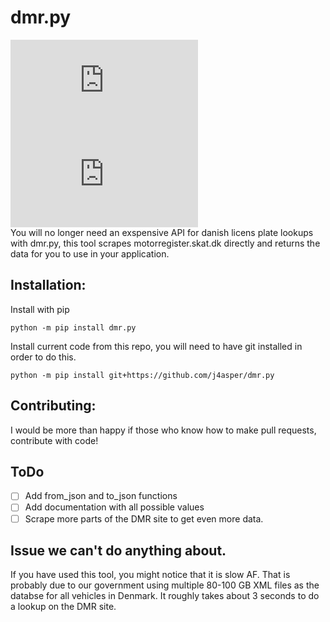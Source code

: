 # dmr.py  
[![Stable Version](https://img.shields.io/pypi/v/dmr.py?color=blue)](https://pypi.org/project/dmr.py/)
[![Downloads](https://img.shields.io/pypi/dm/dmr.py)](https://pypistats.org/packages/dmr.py)  
You will no longer need an exspensive API for danish licens plate lookups with dmr.py, this tool scrapes motorregister.skat.dk directly and returns the data for you to use in your application.  

## Installation:  
Install with pip
```
python -m pip install dmr.py
```  

Install current code from this repo, you will need to have git installed in order to do this.
```
python -m pip install git+https://github.com/j4asper/dmr.py
```

## Contributing:
I would be more than happy if those who know how to make pull requests, contribute with code!  

## ToDo
- [ ] Add from_json and to_json functions  
- [ ] Add documentation with all possible values
- [ ] Scrape more parts of the DMR site to get even more data. 

## Issue we can't do anything about.  
If you have used this tool, you might notice that it is slow AF. That is probably due to our government using multiple 80-100 GB XML files as the databse for all vehicles in Denmark. It roughly takes about 3 seconds to do a lookup on the DMR site.
